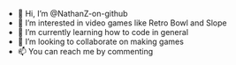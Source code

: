 - 👋 Hi, I’m @NathanZ-on-github
- 👀 I’m interested in video games like Retro Bowl and Slope
- 🌱 I’m currently learning how to code in general
- 💞️ I’m looking to collaborate on making games
- 📫 You can reach me by commenting

<!---
NathanZ-on-github/NathanZ-on-github is a ✨ special ✨ repository because its `README.md` (this file) appears on your GitHub profile.
You can click the Preview link to take a look at your changes.
--->
